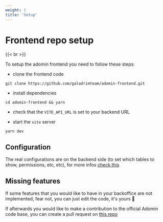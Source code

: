 ```yaml
---
weight: 1
title: 'Setup'
---
```


# Frontend repo setup

{{< br >}}

To setup the adomin frontend you need to follow these steps:

- clone the frontend code

```fish
git clone https://github.com/galadrimteam/adomin-frontend.git
```

- install dependencies

```fish
cd adomin-frontend && yarn
```

- check that the `VITE_API_URL` is set to your backend URL

- start the `vite` server

```fish
yarn dev
```

## Configuration

The real configurations are on the backend side (to set which tables to show, permissions, etc, etc), for more infos [check this](/adomin/docs/backend/configuration/)

## Missing features

If some features that you would like to have in your backoffice are not implemented, fear not, you can just edit the code, it's yours 🤭

If afterwards you would like to make a contribution to the official Adomin code base, you can create a pull request on [this repo](https://github.com/galadrimteam/adomin-frontend)
